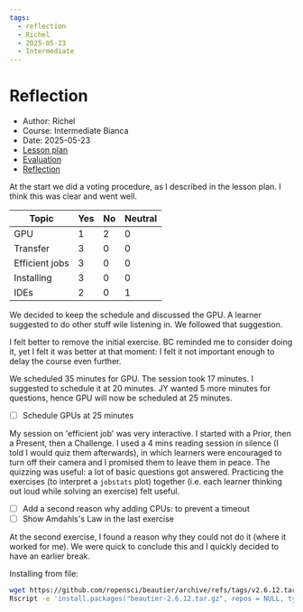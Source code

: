 ```yaml
---
tags:
  - reflection
  - Richel
  - 2025-05-23
  - Intermediate
---
```


# Reflection

- Author: Richel
- Course: Intermediate Bianca
- Date: 2025-05-23
- [Lesson plan](../../lesson_plans/20250523/20250523_richel.md)
- [Evaluation](../../evaluations/20250523/README.md)
- [Reflection](../../reflections/20250523/20250523_richel.md)

At the start we did a voting procedure,
as I described in the lesson plan.
I think this was clear and went well.

Topic         |Yes|No |Neutral
--------------|---|---|-------
GPU           |1  |2  |0
Transfer      |3  |0  |0
Efficient jobs|3  |0  |0
Installing    |3  |0  |0
IDEs          |2  |0  |1

We decided to keep the schedule and discussed the GPU.
A learner suggested to do other stuff wile listening in.
We followed that suggestion.

I felt better to remove the initial exercise.
BC reminded me to consider doing it, yet I felt it was better at that moment:
I felt it not important enough to delay the course even further.

We scheduled 35 minutes for GPU. The session took 17 minutes.
I suggested to schedule it at 20 minutes. JY wanted 5 more minutes
for questions, hence GPU will now be scheduled at 25 minutes.

- [ ] Schedule GPUs at 25 minutes

My session on 'efficient job' was very interactive.
I started with a Prior, then a Present, then a Challenge.
I used a 4 mins reading session in silence (I told
I would quiz them afterwards), in which
learners were encouraged to turn off their camera
and I promised them to leave them in peace.
The quizzing was useful: a lot of basic questions got
answered. Practicing the exercises (to interpret a
`jobstats` plot) together (i.e. each learner thinking
out loud while solving an exercise) felt
useful. 

- [ ] Add a second reason why adding CPUs: to prevent
  a timeout
- [ ] Show Amdahls's Law in the last exercise

At the second exercise, I found a reason why they could
not do it (where it worked for me). We were quick
to conclude this and I quickly decided to have an earlier
break.

Installing from file:

```bash
wget https://github.com/ropensci/beautier/archive/refs/tags/v2.6.12.tar.gz
Rscript -e 'install.packages("beautier-2.6.12.tar.gz", repos = NULL, type="source")'
```

